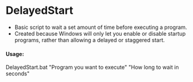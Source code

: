 # DelayedStart
+ Basic script to wait a set amount of time before executing a program.
+ Created because Windows will only let you enable or disable startup programs, rather than allowing a delayed or staggered start.

#### Usage:

DelayedStart.bat "Program you want to execute" "How long to wait in seconds"
